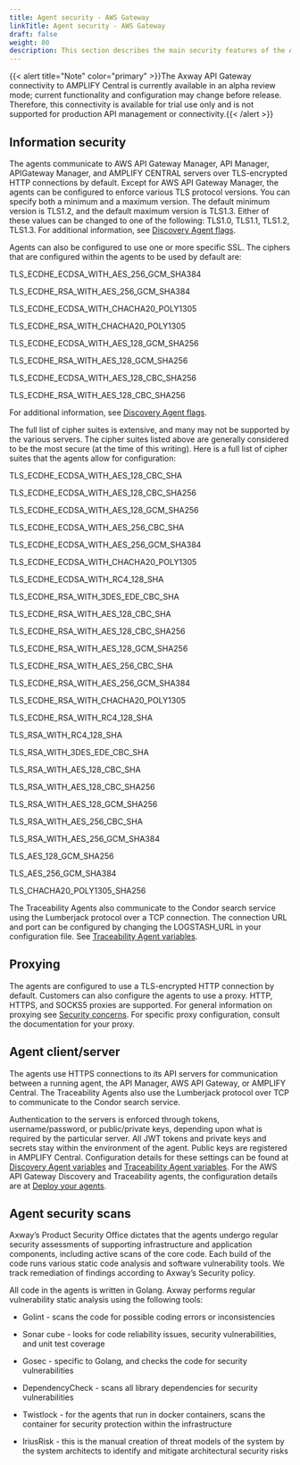 ```yaml
---
title: Agent security - AWS Gateway
linkTitle: Agent security - AWS Gateway
draft: false
weight: 80
description: This section describes the main security features of the AWS API Gateway agents.
---
```

{{< alert title="Note" color="primary" >}}The Axway API Gateway connectivity to AMPLIFY Central is currently available in an alpha review mode; current functionality and configuration may change before release. Therefore, this connectivity is available for trial use only and is not supported for production API management or connectivity.{{< /alert >}}

## Information security

The agents communicate to AWS API Gateway Manager, API Manager, APIGateway Manager, and AMPLIFY CENTRAL servers over TLS-encrypted HTTP connections by default. Except for AWS API Gateway Manager, the agents can be configured to enforce various TLS protocol versions. You can specify both a minimum and a maximum version. The default minimum version is TLS1.2, and the default maximum version is TLS1.3. Either of these values can be changed to one of the following: TLS1.0, TLS1.1, TLS1.2, TLS1.3. For additional information, see [Discovery Agent flags](/docs.axway.com/bundle/axway-open-docs/page/docs/central/connect-api-manager/discovery-agent-flags/).

Agents can also be configured to use one or more specific SSL. The ciphers that are configured within the agents to be used by default are: 

TLS_ECDHE_ECDSA_WITH_AES_256_GCM_SHA384 

TLS_ECDHE_RSA_WITH_AES_256_GCM_SHA384 

TLS_ECDHE_ECDSA_WITH_CHACHA20_POLY1305 

TLS_ECDHE_RSA_WITH_CHACHA20_POLY1305 

TLS_ECDHE_ECDSA_WITH_AES_128_GCM_SHA256 

TLS_ECDHE_RSA_WITH_AES_128_GCM_SHA256 

TLS_ECDHE_ECDSA_WITH_AES_128_CBC_SHA256 

TLS_ECDHE_RSA_WITH_AES_128_CBC_SHA256

For additional information, see [Discovery Agent flags](/docs.axway.com/bundle/axway-open-docs/page/docs/central/connect-api-manager/discovery-agent-flags/).

The full list of cipher suites is extensive, and many may not be supported by the various servers. The cipher suites listed above are generally considered to be the most secure (at the time of this writing). Here is a full list of cipher suites that the agents allow for configuration:

TLS_ECDHE_ECDSA_WITH_AES_128_CBC_SHA 

TLS_ECDHE_ECDSA_WITH_AES_128_CBC_SHA256 

TLS_ECDHE_ECDSA_WITH_AES_128_GCM_SHA256 

TLS_ECDHE_ECDSA_WITH_AES_256_CBC_SHA 

TLS_ECDHE_ECDSA_WITH_AES_256_GCM_SHA384 

TLS_ECDHE_ECDSA_WITH_CHACHA20_POLY1305 

TLS_ECDHE_ECDSA_WITH_RC4_128_SHA 

TLS_ECDHE_RSA_WITH_3DES_EDE_CBC_SHA 

TLS_ECDHE_RSA_WITH_AES_128_CBC_SHA 

TLS_ECDHE_RSA_WITH_AES_128_CBC_SHA256 

TLS_ECDHE_RSA_WITH_AES_128_GCM_SHA256 

TLS_ECDHE_RSA_WITH_AES_256_CBC_SHA 

TLS_ECDHE_RSA_WITH_AES_256_GCM_SHA384 

TLS_ECDHE_RSA_WITH_CHACHA20_POLY1305 

TLS_ECDHE_RSA_WITH_RC4_128_SHA 

TLS_RSA_WITH_RC4_128_SHA 

TLS_RSA_WITH_3DES_EDE_CBC_SHA 

TLS_RSA_WITH_AES_128_CBC_SHA 

TLS_RSA_WITH_AES_128_CBC_SHA256 

TLS_RSA_WITH_AES_128_GCM_SHA256 

TLS_RSA_WITH_AES_256_CBC_SHA 

TLS_RSA_WITH_AES_256_GCM_SHA384 

TLS_AES_128_GCM_SHA256 

TLS_AES_256_GCM_SHA384 

TLS_CHACHA20_POLY1305_SHA256

The Traceability Agents also communicate to the Condor search service using the Lumberjack protocol over a TCP connection. The connection URL and port can be configured by changing the LOGSTASH_URL in your configuration file. See [Traceability Agent variables](/docs.axway.com/bundle/axway-open-docs/page/docs/central/connect-api-manager/traceability-agent-variables/).

## Proxying

The agents are configured to use a TLS-encrypted HTTP connection by default. Customers can also configure the agents to use a proxy. HTTP, HTTPS, and SOCKS5 proxies are supported. For general information on proxying see [Security concerns](/docs.axway.com/bundle/axway-open-docs/page/docs/central/connect-api-manager/security-concerns/). For specific proxy configuration, consult the documentation for your proxy.

## Agent client/server

The agents use HTTPS connections to its API servers for communication between a running agent, the API Manager, AWS API Gateway, or AMPLIFY Central. The Traceability Agents also use the Lumberjack protocol over TCP to communicate to the Condor search service.

Authentication to the servers is enforced through tokens, username/password, or public/private keys, depending upon what is required by the particular server. All JWT tokens and private keys and secrets stay within the environment of the agent. Public keys are registered in AMPLIFY Central. Configuration details for these settings can be found at [Discovery Agent variables](/docs/central/discovery-agent-variables/) and [Traceability Agent variables](/docs.axway.com/bundle/axway-open-docs/page/docs/central/connect-api-manager/traceability-agent-variables/). For the AWS API Gateway Discovery and Traceability agents, the configuration details are at [Deploy your agents](/docs.axway.com/bundle/axway-open-docs/page/docs/central/connect-aws-gateway/deploy-your-agents-1).

## Agent security scans

Axway’s Product Security Office dictates that the agents undergo regular security assessments of supporting infrastructure and application components, including active scans of the core code. Each build of the code runs various static code analysis and software vulnerability tools. We track remediation of findings according to Axway’s Security policy.

All code in the agents is written in Golang. Axway performs regular vulnerability static analysis using the following tools:

* Golint - scans the code for possible coding errors or inconsistencies

* Sonar cube - looks for code reliability issues, security vulnerabilities, and unit test coverage

* Gosec - specific to Golang, and checks the code for security vulnerabilities

* DependencyCheck - scans all library dependencies for security vulnerabilities

* Twistlock - for the agents that run in docker containers, scans the container for security protection within the infrastructure

* IriusRisk - this is the manual creation of threat models of the system by the system architects to identify and mitigate architectural security risks